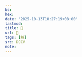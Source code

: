 ```yaml
---
bc:
hex:
date: '2025-10-13T10:27:19+08:00'
lastmod:
title: 􂜑
url: 􂜑
tags: [魁]
src: DCCV
note:
---
```


